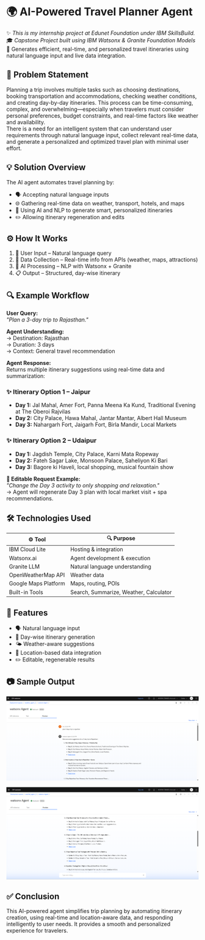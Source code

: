 # 🌍 AI-Powered Travel Planner Agent
✨ *This is my internship project at Edunet Foundation under IBM SkillsBuild.*  
🎓 *Capstone Project built using IBM Watsonx & Granite Foundation Models*  
🧠 Generates efficient, real-time, and personalized travel itineraries using natural language input and live data integration.

## 🧩 Problem Statement
Planning a trip involves multiple tasks such as choosing destinations, booking transportation and accommodations, checking weather conditions, and creating day-by-day itineraries. This process can be time-consuming, complex, and overwhelming—especially when travelers must consider personal preferences, budget constraints, and real-time factors like weather and availability.  
There is a need for an intelligent system that can understand user requirements through natural language input, collect relevant real-time data, and generate a personalized and optimized travel plan with minimal user effort.

## 💡 Solution Overview
The AI agent automates travel planning by:
- 🗣️ Accepting natural language inputs
- 🌐 Gathering real-time data on weather, transport, hotels, and maps
- 🧠 Using AI and NLP to generate smart, personalized itineraries
- ✏️ Allowing itinerary regeneration and edits

## ⚙️ How It Works
1. 🧾 User Input – Natural language query  
2. 🔎 Data Collection – Real-time info from APIs (weather, maps, attractions)  
3. 🧠 AI Processing – NLP with Watsonx + Granite  
4. 📋 Output – Structured, day-wise itinerary

## 🔍 Example Workflow
**User Query:**  
*"Plan a 3-day trip to Rajasthan."*

**Agent Understanding:**  
→ Destination: Rajasthan  
→ Duration: 3 days  
→ Context: General travel recommendation

**Agent Response:**  
Returns multiple itinerary suggestions using real-time data and summarization:

### ✨ Itinerary Option 1 – Jaipur
- **Day 1:** Jal Mahal, Amer Fort, Panna Meena Ka Kund, Traditional Evening at The Oberoi Rajvilas  
- **Day 2:** City Palace, Hawa Mahal, Jantar Mantar, Albert Hall Museum  
- **Day 3:** Nahargarh Fort, Jaigarh Fort, Birla Mandir, Local Markets

### ✨ Itinerary Option 2 – Udaipur
- **Day 1:** Jagdish Temple, City Palace, Karni Mata Ropeway  
- **Day 2:** Fateh Sagar Lake, Monsoon Palace, Saheliyon Ki Bari  
- **Day 3:** Bagore ki Haveli, local shopping, musical fountain show

**🔁 Editable Request Example:**  
*"Change the Day 3 activity to only shopping and relaxation."*  
→ Agent will regenerate Day 3 plan with local market visit + spa recommendations.

## 🛠️ Technologies Used
| ⚙️ Tool | 🔍 Purpose |
|--------|------------|
| IBM Cloud Lite | Hosting & integration |
| Watsonx.ai | Agent development & execution |
| Granite LLM | Natural language understanding |
| OpenWeatherMap API | Weather data |
| Google Maps Platform | Maps, routing, POIs |
| Built-in Tools | Search, Summarize, Weather, Calculator |

## 🚀 Features
- 🗣️ Natural language input  
- 📅 Day-wise itinerary generation  
- 🌤️ Weather-aware suggestions  
- 📍 Location-based data integration  
- ✏️ Editable, regenerable results

## 📷 Sample Output
<p align="center"><img src="./assets/image_1.png" width="600" alt="Agent Response Screenshot 1"></p>
<p align="center"><img src="./assets/image_2.png" width="600" alt="Agent Response Screenshot 2"></p>

## ✅ Conclusion
This AI-powered agent simplifies trip planning by automating itinerary creation, using real-time and location-aware data, and responding intelligently to user needs. It provides a smooth and personalized experience for travelers.
